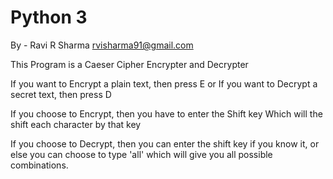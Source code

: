 # Python 3
By - Ravi R Sharma
rvisharma91@gmail.com

This Program is a Caeser Cipher Encrypter and Decrypter

If you want to Encrypt a plain text, then press E
or
If you want to Decrypt a secret text, then press D

If you choose to Encrypt, then you have to enter the Shift key
Which will the shift each character by that key

If you choose to Decrypt, then you can enter the shift key if
you know it, or else you can choose to type 'all'
which will give you all possible combinations.